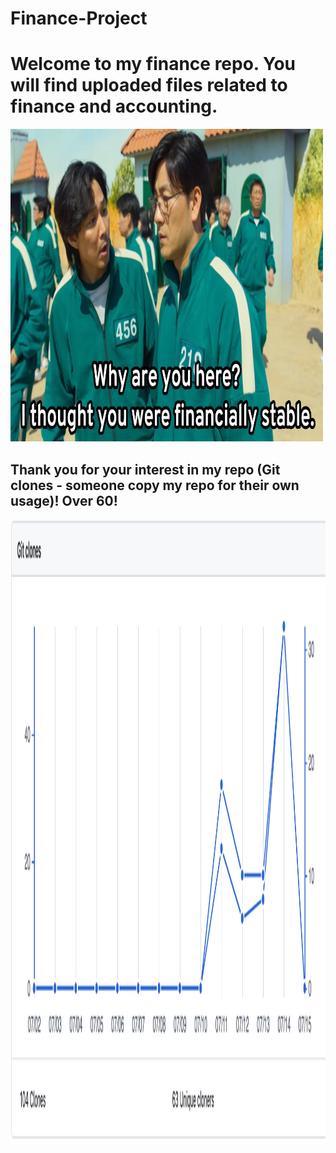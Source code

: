 # Finance-Project
<h1>Welcome to my finance repo. You will find uploaded files related to finance and accounting.</h1>
<img src="asset/financeMeme.jpg" height=500 width=500>
<h2>Thank you for your interest in my repo (Git clones - someone copy my repo for their own usage)! Over 60!</h2>
<img src="asset/gitClone.png" height=1000 width=1000>
